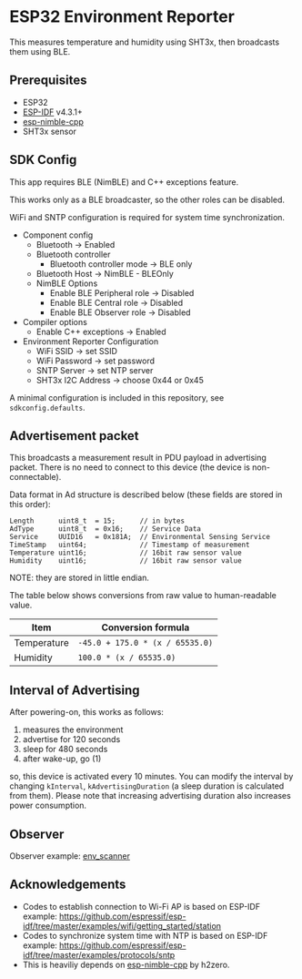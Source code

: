 ESP32 Environment Reporter
==========================

This measures temperature and humidity using SHT3x, then broadcasts them using BLE.

## Prerequisites

* ESP32
* [ESP-IDF](https://idf.espressif.com/) v4.3.1+
* [esp-nimble-cpp](https://github.com/h2zero/esp-nimble-cpp)
* SHT3x sensor


## SDK Config

This app requires BLE (NimBLE) and C++ exceptions feature.

This works only as a BLE broadcaster, so the other roles can be disabled.

WiFi and SNTP configuration is required for system time synchronization.

* Component config
    * Bluetooth -> Enabled
    * Bluetooth controller
        * Bluetooth controller mode -> BLE only
    * Bluetooth Host -> NimBLE - BLEOnly
    * NimBLE Options
        * Enable BLE Peripheral role -> Disabled
        * Enable BLE Central role -> Disabled
        * Enable BLE Observer role -> Disabled
* Compiler options
    * Enable C++ exceptions -> Enabled
* Environment Reporter Configuration
    * WiFi SSID -> set SSID
    * WiFi Password -> set password
    * SNTP Server -> set NTP server
    * SHT3x I2C Address -> choose 0x44 or 0x45

A minimal configuration is included in this repository, see `sdkconfig.defaults`.


## Advertisement packet

This broadcasts a measurement result in PDU payload in advertising packet.
There is no need to connect to this device (the device is non-connectable).

Data format in Ad structure is described below (these fields are stored in this order):

```
Length      uint8_t  = 15;      // in bytes
AdType      uint8_t  = 0x16;    // Service Data
Service     UUID16   = 0x181A;  // Environmental Sensing Service
TimeStamp   uint64;             // Timestamp of measurement
Temperature uint16;             // 16bit raw sensor value
Humidity    uint16;             // 16bit raw sensor value
```

NOTE: they are stored in little endian.

The table below shows conversions from raw value to human-readable value.

| Item        | Conversion formula              |
| ----------- | ------------------------------- |
| Temperature | `-45.0 + 175.0 * (x / 65535.0)` |
| Humidity    | `100.0 * (x / 65535.0)`         |


## Interval of Advertising

After powering-on, this works as follows:

1. measures the environment
2. advertise for 120 seconds
3. sleep for 480 seconds
4. after wake-up, go (1)

so, this device is activated every 10 minutes.
You can modify the interval by changing `kInterval`, `kAdvertisingDuration` (a sleep duration is calculated from them).
Please note that increasing advertising duration also increases power consumption.


## Observer

Observer example: [env_scanner](https://github.com/mayth/env_scanner)


## Acknowledgements

* Codes to establish connection to Wi-Fi AP is based on ESP-IDF example: https://github.com/espressif/esp-idf/tree/master/examples/wifi/getting_started/station
* Codes to synchronize system time with NTP is based on ESP-IDF example: https://github.com/espressif/esp-idf/tree/master/examples/protocols/sntp
* This is heaviliy depends on [esp-nimble-cpp](https://github.com/h2zero/esp-nimble-cpp) by h2zero.
